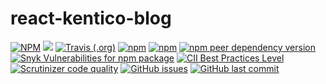 # react-kentico-blog
[![NPM](https://img.shields.io/npm/l/react-kentico-blog.svg?style=flat-square)](license)
[![](https://img.shields.io/codecov/c/gh/softwarehutpl/react-kentico-blog.svg?logo=codecov&style=flat-square)](codecov)
[![Travis (.org)](https://img.shields.io/travis/softwarehutpl/react-kentico-blog.svg?logo=travis&style=flat-square)](travis)
[![npm](https://img.shields.io/npm/v/react-kentico-blog.svg?logo=npm&style=flat-square)](npm)
[![npm](https://img.shields.io/npm/dm/react-kentico-blog.svg?logo=npm&style=flat-square)](npm-hits)
[![npm peer dependency version](https://img.shields.io/npm/dependency-version/react-kentico-blog/peer/react.svg?label=react&logo=react&style=flat-square)](react-version)
[![Snyk Vulnerabilities for npm package](https://img.shields.io/snyk/vulnerabilities/npm/react-kentico-blog.svg?logo=snyk&style=flat-square)](snyk)
[![CII Best Practices Level](https://img.shields.io/cii/level/1.svg?style=flat-square)](cii)
[![Scrutinizer code quality](https://img.shields.io/scrutinizer/g/softwarehutpl/react-kentico-blog.svg?logo=scrutinizer&style=flat-square)](scrutinizer)
[![GitHub issues](https://img.shields.io/github/issues-raw/softwarehutpl/react-kentico-blog.svg?logo=github&style=flat-square)](gh-issue-count)
[![GitHub last commit](https://img.shields.io/github/last-commit/softwarehutpl/react-kentico-blog.svg?logo=github&style=flat-square)](gh-last-commit)